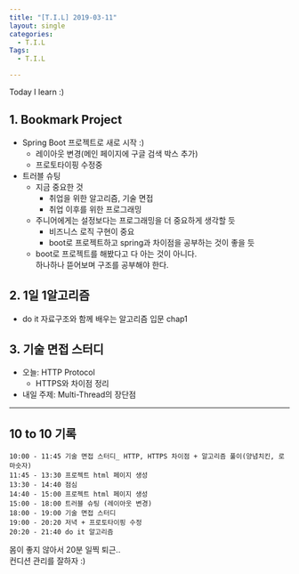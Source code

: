 ```yaml
---
title: "[T.I.L] 2019-03-11"
layout: single
categories:
  - T.I.L
Tags:
  - T.I.L

---
```

Today I learn :)
   

## 1. Bookmark Project     
* Spring Boot 프로젝트로 새로 시작 :)  
  * 레이아웃 변경(메인 페이지에 구글 검색 박스 추가)  
  * 프로토타이핑 수정중  
* 트러블 슈팅  
  * 지금 중요한 것  
    * 취업을 위한 알고리즘, 기술 면접   
    * 취업 이후를 위한 프로그래밍  
  * 주니어에게는 설정보다는 프로그래밍을 더 중요하게 생각할 듯  
    * 비즈니스 로직 구현이 중요  
    *  boot로 프로젝트하고 spring과 차이점을 공부하는 것이 좋을 듯  
  * boot로 프로젝트를 해봤다고 다 아는 것이 아니다.  
    하나하나 뜯어보며 구조를 공부해야 한다.  

## 2. 1일 1알고리즘  
* do it 자료구조와 함께 배우는 알고리즘 입문 chap1  


## 3. 기술 면접 스터디  
* 오늘: HTTP Protocol  
  * HTTPS와 차이점 정리    
* 내일 주제: Multi-Thread의 장단점    


---


## 10 to 10 기록

```
10:00 - 11:45 기술 면접 스터디_ HTTP, HTTPS 차이점 + 알고리즘 풀이(양념치킨, 로마숫자)
11:45 - 13:30 프로젝트 html 페이지 생성
13:30 - 14:40 점심
14:40 - 15:00 프로젝트 html 페이지 생성
15:00 - 18:00 트러블 슈팅 (레이아웃 변경)
18:00 - 19:00 기술 면접 스터디
19:00 - 20:20 저녁 + 프로토타이핑 수정
20:20 - 21:40 do it 알고리즘 
```

몸이 좋지 않아서 20분 일찍 퇴근..  
컨디션 관리를 잘하자 :)   
